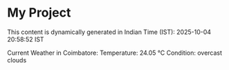 # My Project

This content is dynamically generated in Indian Time (IST): 2025-10-04 20:58:52 IST


Current Weather in Coimbatore:
Temperature: 24.05 °C
Condition: overcast clouds

